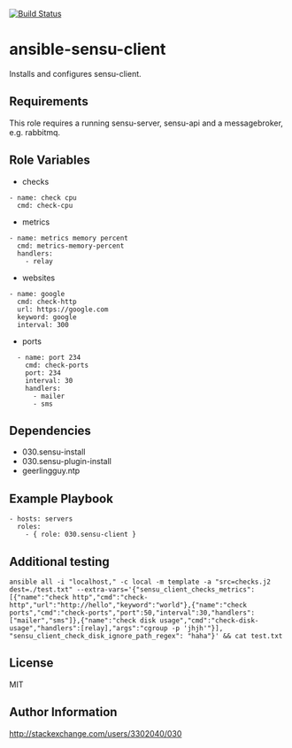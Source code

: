 [![Build Status](https://travis-ci.org/030/ansible-sensu-client.svg?branch=master)](https://travis-ci.org/030/ansible-sensu-client)

ansible-sensu-client
====================

Installs and configures sensu-client.

Requirements
------------

This role requires a running sensu-server, sensu-api and a messagebroker, e.g. rabbitmq.

Role Variables
--------------

* checks

```
- name: check cpu
  cmd: check-cpu
```

* metrics

```
- name: metrics memory percent
  cmd: metrics-memory-percent
  handlers:
    - relay
```

* websites

```
- name: google
  cmd: check-http
  url: https://google.com
  keyword: google
  interval: 300
```

* ports

```
  - name: port 234
    cmd: check-ports
    port: 234
    interval: 30
    handlers:
      - mailer
      - sms
```

Dependencies
------------

* 030.sensu-install
* 030.sensu-plugin-install
* geerlingguy.ntp

Example Playbook
----------------

```
- hosts: servers
  roles:
    - { role: 030.sensu-client }
```

Additional testing
------------------

```
ansible all -i "localhost," -c local -m template -a "src=checks.j2 dest=./test.txt" --extra-vars='{"sensu_client_checks_metrics": [{"name":"check http","cmd":"check-http","url":"http://hello","keyword":"world"},{"name":"check ports","cmd":"check-ports","port":50,"interval":30,"handlers":["mailer","sms"]},{"name":"check disk usage","cmd":"check-disk-usage","handlers":[relay],"args":"cgroup -p 'jhjh'"}], "sensu_client_check_disk_ignore_path_regex": "haha"}' && cat test.txt
```

License
-------

MIT

Author Information
------------------

http://stackexchange.com/users/3302040/030

